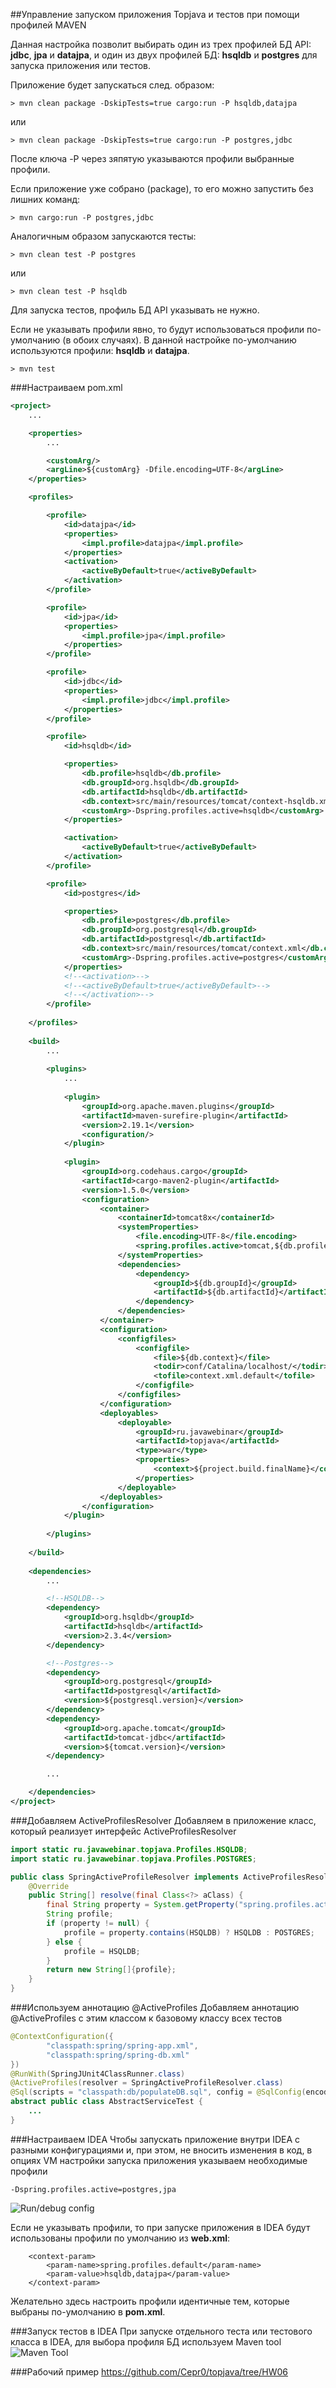 ##Управление запуском приложения Topjava и тестов при помощи профилей MAVEN

Данная настройка позволит выбирать один из трех профилей БД API: **jdbc**, **jpa** и **datajpa**, и один из двух профилей БД: **hsqldb** и **postgres** для запуска приложения или тестов.

Приложение будет запускаться след. образом:
```
> mvn clean package -DskipTests=true cargo:run -P hsqldb,datajpa
```
или 
```
> mvn clean package -DskipTests=true cargo:run -P postgres,jdbc
```
После ключа -P через зяпятую указываются профили выбранные профили.

Если приложение уже собрано (package), то его можно запустить без лишних команд: 
```
> mvn cargo:run -P postgres,jdbc
```
Аналогичным образом запускаются тесты:
```
> mvn clean test -P postgres
```
или
```
> mvn clean test -P hsqldb
```
Для запуска тестов, профиль БД API указывать не нужно. 

Если не указывать профили явно, то будут использоваться профили по-умолчанию (в обоих случаях).
В данной настройке по-умолчанию используются профили: **hsqldb** и **datajpa**.
```
> mvn test
```
###Настраиваем pom.xml
```xml
<project>
    ...

    <properties>
        ...

        <customArg/>
        <argLine>${customArg} -Dfile.encoding=UTF-8</argLine>
    </properties>

    <profiles>

        <profile>
            <id>datajpa</id>
            <properties>
                <impl.profile>datajpa</impl.profile>
            </properties>
            <activation>
                <activeByDefault>true</activeByDefault>
            </activation>
        </profile>

        <profile>
            <id>jpa</id>
            <properties>
                <impl.profile>jpa</impl.profile>
            </properties>
        </profile>

        <profile>
            <id>jdbc</id>
            <properties>
                <impl.profile>jdbc</impl.profile>
            </properties>
        </profile>

        <profile>
            <id>hsqldb</id>

            <properties>
                <db.profile>hsqldb</db.profile>
                <db.groupId>org.hsqldb</db.groupId>
                <db.artifactId>hsqldb</db.artifactId>
                <db.context>src/main/resources/tomcat/context-hsqldb.xml</db.context>
                <customArg>-Dspring.profiles.active=hsqldb</customArg>
            </properties>

            <activation>
                <activeByDefault>true</activeByDefault>
            </activation>
        </profile>

        <profile>
            <id>postgres</id>

            <properties>
                <db.profile>postgres</db.profile>
                <db.groupId>org.postgresql</db.groupId>
                <db.artifactId>postgresql</db.artifactId>
                <db.context>src/main/resources/tomcat/context.xml</db.context>
                <customArg>-Dspring.profiles.active=postgres</customArg>
            </properties>
            <!--<activation>-->
            <!--<activeByDefault>true</activeByDefault>-->
            <!--</activation>-->
        </profile>
    
    </profiles>
    
    <build>
        ...
        
        <plugins>
            ...
                    
            <plugin>
                <groupId>org.apache.maven.plugins</groupId>
                <artifactId>maven-surefire-plugin</artifactId>
                <version>2.19.1</version>
                <configuration/>
            </plugin>
            
            <plugin>
                <groupId>org.codehaus.cargo</groupId>
                <artifactId>cargo-maven2-plugin</artifactId>
                <version>1.5.0</version>
                <configuration>
                    <container>
                        <containerId>tomcat8x</containerId>
                        <systemProperties>
                            <file.encoding>UTF-8</file.encoding>
                            <spring.profiles.active>tomcat,${db.profile},${impl.profile}</spring.profiles.active>
                        </systemProperties>
                        <dependencies>
                            <dependency>
                                <groupId>${db.groupId}</groupId>
                                <artifactId>${db.artifactId}</artifactId>
                            </dependency>
                        </dependencies>
                    </container>
                    <configuration>
                        <configfiles>
                            <configfile>
                                <file>${db.context}</file>
                                <todir>conf/Catalina/localhost/</todir>
                                <tofile>context.xml.default</tofile>
                            </configfile>
                        </configfiles>
                    </configuration>
                    <deployables>
                        <deployable>
                            <groupId>ru.javawebinar</groupId>
                            <artifactId>topjava</artifactId>
                            <type>war</type>
                            <properties>
                                <context>${project.build.finalName}</context>
                            </properties>
                        </deployable>
                    </deployables>
                </configuration>
            </plugin>
    
        </plugins>
        
    </build>
    
    <dependencies>
        ...

        <!--HSQLDB-->
        <dependency>
            <groupId>org.hsqldb</groupId>
            <artifactId>hsqldb</artifactId>
            <version>2.3.4</version>
        </dependency>

        <!--Postgres-->
        <dependency>
            <groupId>org.postgresql</groupId>
            <artifactId>postgresql</artifactId>
            <version>${postgresql.version}</version>
        </dependency>
        <dependency>
            <groupId>org.apache.tomcat</groupId>
            <artifactId>tomcat-jdbc</artifactId>
            <version>${tomcat.version}</version>
        </dependency>

        ...

    </dependencies>
</project>
```

###Добавляем ActiveProfilesResolver
Добавляем в приложение класс, который реализует интерфейс ActiveProfilesResolver
```java
import static ru.javawebinar.topjava.Profiles.HSQLDB;
import static ru.javawebinar.topjava.Profiles.POSTGRES;

public class SpringActiveProfileResolver implements ActiveProfilesResolver {
    @Override
    public String[] resolve(final Class<?> aClass) {
        final String property = System.getProperty("spring.profiles.active");
        String profile;
        if (property != null) {
            profile = property.contains(HSQLDB) ? HSQLDB : POSTGRES;
        } else {
            profile = HSQLDB;
        }
        return new String[]{profile};
    }
}
```
###Используем аннотацию @ActiveProfiles
Добавляем аннотацию @ActiveProfiles с этим классом к базовому классу всех тестов
```java
@ContextConfiguration({
        "classpath:spring/spring-app.xml",
        "classpath:spring/spring-db.xml"
})
@RunWith(SpringJUnit4ClassRunner.class)
@ActiveProfiles(resolver = SpringActiveProfileResolver.class)
@Sql(scripts = "classpath:db/populateDB.sql", config = @SqlConfig(encoding = "UTF-8"))
abstract public class AbstractServiceTest {
    ...
}
```
###Настраиваем IDEA
Чтобы запускать приложение внутри IDEA с разными конфигурациями и, при этом, не вносить изменения в код, в опциях VM настройки запуска приложения указываем необходимые профили
```
-Dspring.profiles.active=postgres,jpa
```
![Run/debug config](runconfig.png) 

Если не указывать профили, то при запуске приложения в IDEA будут использованы профили по умолчанию из **web.xml**:
```
    <context-param>
        <param-name>spring.profiles.default</param-name>
        <param-value>hsqldb,datajpa</param-value>
    </context-param>
```
Желательно здесь настроить профили идентичные тем, которые выбраны по-умолчанию в **pom.xml**.

###Запуск тестов в IDEA
При запуске отдельного теста или тестового класса в IDEA, для выбора профиля БД используем Maven tool  
![Maven Tool](maventool.png)

###Рабочий пример 
https://github.com/Cepr0/topjava/tree/HW06
